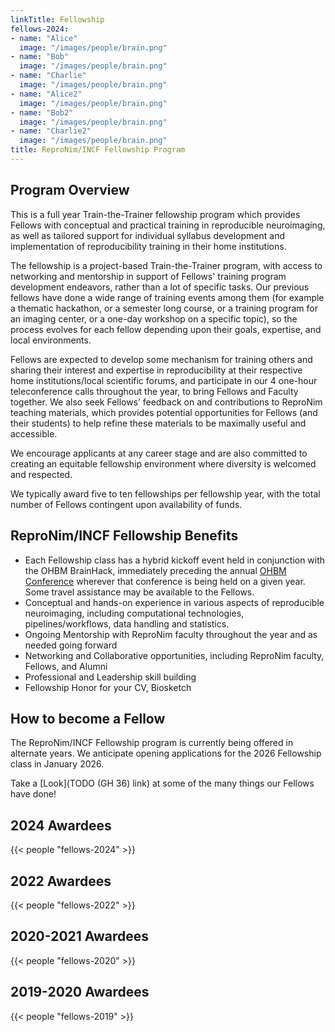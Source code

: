 ```yaml
---
linkTitle: Fellowship
fellows-2024:
- name: "Alice"
  image: "/images/people/brain.png"
- name: "Bob"
  image: "/images/people/brain.png"
- name: "Charlie"
  image: "/images/people/brain.png"
- name: "Alice2"
  image: "/images/people/brain.png"
- name: "Bob2"
  image: "/images/people/brain.png"
- name: "Charlie2"
  image: "/images/people/brain.png"
title: ReproNim/INCF Fellowship Program
---
```



## Program Overview

<!-- {{< people "people2" >}} -->

This is a full year Train-the-Trainer fellowship program which provides Fellows with conceptual and practical training in reproducible neuroimaging, as well as tailored support for individual syllabus development and implementation of reproducibility training in their home institutions.

The fellowship is a project-based Train-the-Trainer program, with access to networking and mentorship in support of Fellows' training program development endeavors, rather than a lot of specific tasks. Our previous fellows have done a wide range of training events among them (for example a thematic hackathon, or a semester long course, or a training program for an imaging center, or a one-day workshop on a specific topic), so the process evolves for each fellow depending upon their goals, expertise, and local environments.

Fellows are expected to develop some mechanism for training others and sharing their interest and expertise in reproducibility at their respective home institutions/local scientific forums, and participate in our 4 one-hour teleconference calls throughout the year, to bring Fellows and Faculty together. We also seek Fellows’ feedback on and contributions to ReproNim teaching materials, which provides potential opportunities for Fellows (and their students) to help refine these materials to be maximally useful and accessible.

We encourage applicants at any career stage and are also committed to creating an equitable fellowship environment where diversity is welcomed and respected.

We typically award five to ten fellowships per fellowship year, with the total number of Fellows contingent upon availability of funds.

## ReproNim/INCF Fellowship Benefits

- Each Fellowship class has a hybrid kickoff event held in conjunction with the OHBM BrainHack, immediately preceding the annual [OHBM Conference](https://www.humanbrainmapping.org/i4a/pages/index.cfm?pageid=3298) wherever that conference is being held on a given year. Some travel assistance may be available to the Fellows.
- Conceptual and hands-on experience in various aspects of reproducible neuroimaging, including computational technologies, pipelines/workflows, data handling and statistics.
- Ongoing Mentorship with ReproNim faculty throughout the year and as needed going forward
- Networking and Collaborative opportunities, including ReproNim faculty, Fellows, and Alumni
- Professional and Leadership skill building
- Fellowship Honor for your CV, Biosketch

## How to become a Fellow

The ReproNim/INCF Fellowship program is currently being offered in alternate years. We anticipate opening applications for the 2026 Fellowship class in January 2026.

Take a [Look](TODO (GH 36) link) at some of the many things our Fellows have done!

## 2024 Awardees

{{< people "fellows-2024" >}}

## 2022 Awardees

{{< people "fellows-2022" >}}

## 2020-2021 Awardees

{{< people "fellows-2020" >}}

## 2019-2020 Awardees

{{< people "fellows-2019" >}}
